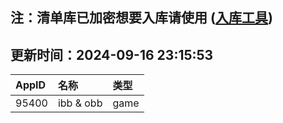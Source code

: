 ## 注：清单库已加密想要入库请使用 ([入库工具](https://github.com/BlankTMing/ManifestAutoUpdate/releases))

## 更新时间：2024-09-16 23:15:53
| AppID | 名称 | 类型  |
| :-------------------- | :----------------------------- | :----------- |
| 95400 | ibb & obb| game |
